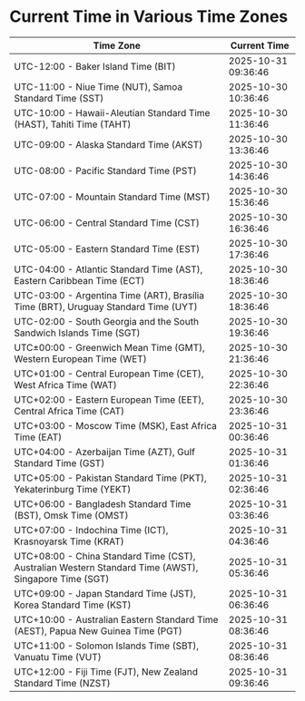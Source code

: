 # Current Time in Various Time Zones

| Time Zone | Current Time |
|-----------|--------------|
| UTC-12:00 - Baker Island Time (BIT) | 2025-10-31 09:36:46 |
| UTC-11:00 - Niue Time (NUT), Samoa Standard Time (SST) | 2025-10-30 10:36:46 |
| UTC-10:00 - Hawaii-Aleutian Standard Time (HAST), Tahiti Time (TAHT) | 2025-10-30 11:36:46 |
| UTC-09:00 - Alaska Standard Time (AKST) | 2025-10-30 13:36:46 |
| UTC-08:00 - Pacific Standard Time (PST) | 2025-10-30 14:36:46 |
| UTC-07:00 - Mountain Standard Time (MST) | 2025-10-30 15:36:46 |
| UTC-06:00 - Central Standard Time (CST) | 2025-10-30 16:36:46 |
| UTC-05:00 - Eastern Standard Time (EST) | 2025-10-30 17:36:46 |
| UTC-04:00 - Atlantic Standard Time (AST), Eastern Caribbean Time (ECT) | 2025-10-30 18:36:46 |
| UTC-03:00 - Argentina Time (ART), Brasília Time (BRT), Uruguay Standard Time (UYT) | 2025-10-30 18:36:46 |
| UTC-02:00 - South Georgia and the South Sandwich Islands Time (SGT) | 2025-10-30 19:36:46 |
| UTC±00:00 - Greenwich Mean Time (GMT), Western European Time (WET) | 2025-10-30 21:36:46 |
| UTC+01:00 - Central European Time (CET), West Africa Time (WAT) | 2025-10-30 22:36:46 |
| UTC+02:00 - Eastern European Time (EET), Central Africa Time (CAT) | 2025-10-30 23:36:46 |
| UTC+03:00 - Moscow Time (MSK), East Africa Time (EAT) | 2025-10-31 00:36:46 |
| UTC+04:00 - Azerbaijan Time (AZT), Gulf Standard Time (GST) | 2025-10-31 01:36:46 |
| UTC+05:00 - Pakistan Standard Time (PKT), Yekaterinburg Time (YEKT) | 2025-10-31 02:36:46 |
| UTC+06:00 - Bangladesh Standard Time (BST), Omsk Time (OMST) | 2025-10-31 03:36:46 |
| UTC+07:00 - Indochina Time (ICT), Krasnoyarsk Time (KRAT) | 2025-10-31 04:36:46 |
| UTC+08:00 - China Standard Time (CST), Australian Western Standard Time (AWST), Singapore Time (SGT) | 2025-10-31 05:36:46 |
| UTC+09:00 - Japan Standard Time (JST), Korea Standard Time (KST) | 2025-10-31 06:36:46 |
| UTC+10:00 - Australian Eastern Standard Time (AEST), Papua New Guinea Time (PGT) | 2025-10-31 08:36:46 |
| UTC+11:00 - Solomon Islands Time (SBT), Vanuatu Time (VUT) | 2025-10-31 08:36:46 |
| UTC+12:00 - Fiji Time (FJT), New Zealand Standard Time (NZST) | 2025-10-31 09:36:46 |
